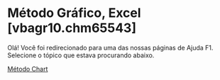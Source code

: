 
# Método Gráfico, Excel [vbagr10.chm65543]

Olá! Você foi redirecionado para uma das nossas páginas de Ajuda F1. Selecione o tópico que estava procurando abaixo.

[Método Chart](http://msdn.microsoft.com/library/09cd714c-7bdb-4cb5-dbdc-796a83c860fd%28Office.15%29.aspx)
